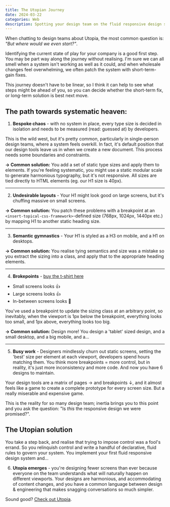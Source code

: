 ```yaml
---
title: The Utopian Journey
date: 2024-03-22
categories: Web
description: Spotting your design team on the fluid responsive design spectrum
---
```


When chatting to design teams about Utopia, the most common question is: *"But where would we even start?"*.

Identifying the current state of play for your company is a good first step. You may be part way along the journey without realising. I'm sure we can all smell when a system isn't working as well as it could, and when wholesale changes feel overwhelming, we often patch the system with short-term-gain fixes.

This journey doesn't have to be linear, so I think it can help to see what steps might be ahead of you, so you can decide whether the short-term fix, or long-term solution is best next move.

## The path towards systematic heaven:


1. **Bespoke chaos** - with no system in place, every type size is decided in isolation and needs to be measured (read: guessed at) by developers.

This is the wild west, but it's pretty common, particularly in single-person design teams, where a system feels overkill. In fact, it's default position that our design tools leave us in when we create a new document. This process needs some boundaries and constraints.

**→ Common solution:** You add a set of static type sizes and apply them to elements. If you're feeling systematic, you might use a static modular scale to generate harmonious typography, but it's not responsive. All sizes are tied directly to HTML elements (eg. our H1 size is 40px).

---

2. **Undesirable layouts** - Your H1 might look good on large screens, but it's chuffing massive on small screens.

**→ Common solution:** You patch these problems with a breakpoint at an <code>&lt;insert-topical-css-framework&gt;</code>-defined size (768px, 1024px, 1440px etc.) by mapping H1 to another static heading size.

---

3. **Semantic gymnastics** - Your H1 is styled as a H3 on mobile, and a H1 on desktops.

**→ Common solution:** You realise tying semantics and size was a mistake so you extract the sizing into a class, and apply that to the appropriate heading elements.

---

4. **Brokepoints** - [buy the t-shirt here](https://utopiafyi.teemill.com/search/?search=brokepoints)

- Small screens looks 👍
- Large screens looks 👍
- In-between screens looks 🥴

You've used a breakpoint to update the sizing class at an arbitrary point, so inevitably, when the viewport is 1px below the breakpoint, everything looks too small, and 1px above, everything looks too big.

**→ Common solution:** Design more! You design a 'tablet' sized design, and a small desktop, and a big mobile, and a...

---

5. **Busy work** - Designers mindlessly churn out static screens, setting the 'best' size per element at each viewport, developers spend hours matching them. You think more breakpoints = more control, but in reality, it's just more inconsistency and more code. And now you have 6 designs to maintain.

Your design tools are a matrix of pages → and breakpoints ↓, and it almost feels like a game to create a complete prototype for every screen size. But a really miserable and expensive game.

This is the reality for so many design team; inertia brings you to this point and you ask the question: "Is *this* the responsive design we were promised?".

## The Utopian solution

You take a step back, and realise that trying to impose control was a fool's errand. So you relinquish control and write a handful of declarative, fluid rules to govern your system. You implement your first fluid responsive design system and...

6. **Utopia emerges** - you're designing fewer screens than ever because everyone on the team understands what will naturally happen on different viewports. Your designs are harmonious, and accommodating of content changes, and you have a common language between design & engineering that makes snagging conversations so much simpler.

Sound good? [Check out Utopia](https://utopia.fyi).
